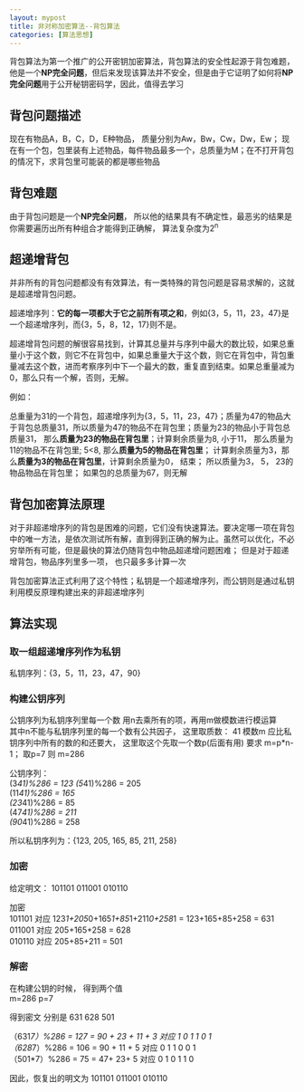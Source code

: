```yaml
---
layout: mypost
title: 非对称加密算法--背包算法
categories: [算法思想]
---
```


背包算法为第一个推广的公开密钥加密算法，背包算法的安全性起源于背包难题，他是一个**NP完全问题**，但后来发现该算法并不安全，但是由于它证明了如何将**NP完全问题**用于公开秘钥密码学，因此，值得去学习

## 背包问题描述

现在有物品A，B，C，D，E种物品， 质量分别为Aw，Bw，Cw，Dw，Ew； 现在有一个包，包里装有上述物品，每件物品最多一个，总质量为M；在不打开背包的情况下，求背包里可能装的都是哪些物品


## 背包难题

由于背包问题是一个**NP完全问题**， 所以他的结果具有不确定性，最恶劣的结果是你需要遍历出所有种组合才能得到正确解， 算法复杂度为2<sup>n</sup>

## 超递增背包

并非所有的背包问题都没有有效算法，有一类特殊的背包问题是容易求解的，这就是超递增背包问题。

超递增序列：**它的每一项都大于它之前所有项之和**，例如{3，5，11，23，47}是一个超递增序列，而{3，5，8，12，17}则不是。

超递增背包问题的解很容易找到，计算其总量并与序列中最大的数比较，如果总重量小于这个数，则它不在背包中，如果总重量大于这个数，则它在背包中，背包重量减去这个数，进而考察序列中下一个最大的数，重复直到结束。如果总重量减为0，那么只有一个解，否则，无解。

例如：

总重量为31的一个背包，超递增序列为{3，5，11，23，47}；质量为47的物品大于背包总质量31，所以质量为47的物品不在背包里；质量为23的物品小于背包总质量31， 那么**质量为23的物品在背包里**；计算剩余质量为8, 小于11， 那么质量为11的物品不在背包里; 5<8, 那么**质量为5的物品在背包里**； 计算剩余质量为3，那么**质量为3的物品在背包里**，计算剩余质量为0， 结束； 所以质量为3， 5， 23的物品物品在背包里；
如果包的总质量为67，则无解

## 背包加密算法原理

对于非超递增序列的背包是困难的问题，它们没有快速算法。要决定哪一项在背包中的唯一方法，是依次测试所有解，直到得到正确的解为止。虽然可以优化，不必穷举所有可能，但是最快的算法仍随背包中物品超递增问题困难； 但是对于超递增背包，物品序列里多一项， 也只最多多计算一次

背包加密算法正式利用了这个特性；私钥是一个超递增序列，而公钥则是通过私钥利用模反原理构建出来的非超递增序列

## 算法实现

### 取一组超递增序列作为私钥

私钥序列：{3，5，11，23，47，90}

### 构建公钥序列

公钥序列为私钥序列里每一个数 用n去乘所有的项，再用m做模数进行模运算  
其中n不能与私钥序列里的每一个数有公共因子， 这里取质数： 41
模数m 应比私钥序列中所有的数的和还要大， 这里取这个先取一个数p(后面有用) 要求 m=p*n-1； 取p=7 则 m=286

公钥序列：  
(3*41)%286 = 123
(5*41)%286 = 205  
(11*41)%286 = 165  
(23*41)%286 = 85  
(47*41)%286 = 211  
(90*41)%286 = 258  

所以私钥序列为：{123, 205, 165, 85, 211, 258}

### 加密
 给定明文： 101101 011001 010110

 加密  
 101101 对应 123*1+205*0+165*1+85*1+211*0+258*1 = 123+165+85+258 = 631  
 011001 对应 205+165+258 = 628  
 010110 对应 205+85+211 = 501

### 解密

在构建公钥的时候， 得到两个值  
m=286  p=7

得到密文 分别是 631 628 501

（631*7）%286 = 127 = 90 + 23 + 11 + 3 对应 1 0 1 1 0 1  
（628*7）%286 = 106 = 90 + 11 + 5 对应 0 1 1 0 0 1  
（501*7）%286 = 75 = 47+ 23+ 5 对应 0 1 0 1 1 0

因此，恢复出的明文为
101101 011001 010110

